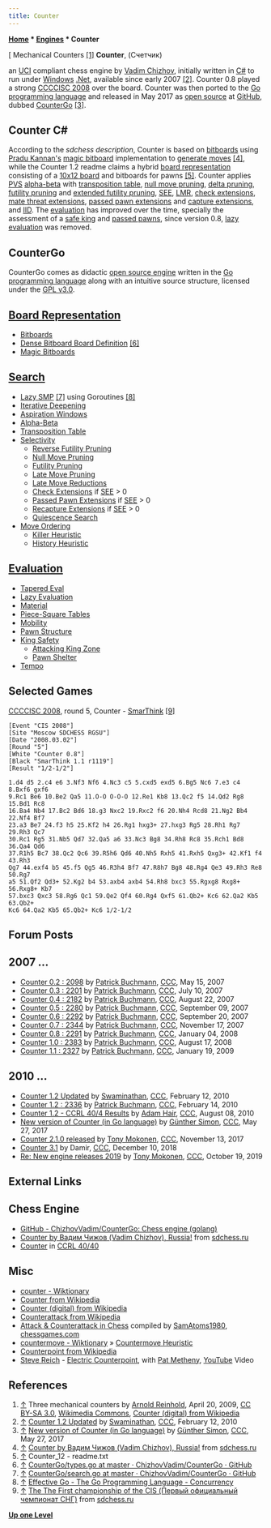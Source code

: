 ```yaml
---
title: Counter
---
```

**[Home](Home "Home") * [Engines](Engines "Engines") * Counter**

\[ Mechanical Counters <a id="cite-note-1" href="#cite-ref-1">[1]</a>
**Counter**, (Счетчик)

an [UCI](UCI "UCI") compliant chess engine by [Vadim Chizhov](index.php?title=Vadim_Chizhov&action=edit&redlink=1 "Vadim Chizhov (page does not exist)"), initially written in [C#](C_sharp "C sharp") to run under [Windows](Windows "Windows") [.Net](https://en.wikipedia.org/wiki/.NET_Framework), available since early 2007 <a id="cite-note-2" href="#cite-ref-2">[2]</a>.
Counter 0.8 played a strong [CCCCISC 2008](CCCCISC_2008 "CCCCISC 2008") over the board. Counter was then ported to the [Go programming language](</Go_(Programming_Language)> "Go (Programming Language)") and released in May 2017 as [open source](Category:Open_Source "Category:Open Source") at [GitHub](https://en.wikipedia.org/wiki/GitHub), dubbed [CounterGo](#countergo) <a id="cite-note-3" href="#cite-ref-3">[3]</a>.

## Counter C\#

According to the *sdchess description*, Counter is based on [bitboards](Bitboards "Bitboards") using [Pradu Kannan's](Pradu_Kannan "Pradu Kannan") [magic bitboard](Magic_Bitboards "Magic Bitboards") implementation to [generate moves](Move_Generation "Move Generation") <a id="cite-note-4" href="#cite-ref-4">[4]</a>,
while the Counter 1.2 readme claims a hybrid [board representation](Board_Representation "Board Representation") consisting of a [10x12 board](10x12_Board "10x12 Board") and bitboards for pawns <a id="cite-note-5" href="#cite-ref-5">[5]</a>.
Counter applies [PVS](Principal_Variation_Search "Principal Variation Search") [alpha-beta](Alpha-Beta "Alpha-Beta") with [transposition table](Transposition_Table "Transposition Table"), [null move pruning](Null_Move_Pruning "Null Move Pruning"), [delta pruning](Delta_Pruning "Delta Pruning"), [futility pruning](Futility_Pruning "Futility Pruning") and [extended futility pruning](Futility_Pruning#Extendedfutilitypruning "Futility Pruning"),
[SEE](Static_Exchange_Evaluation "Static Exchange Evaluation"), [LMR](Late_Move_Reductions "Late Move Reductions"), [check extensions](Check_Extensions "Check Extensions"), [mate threat extensions](Mate_Threat_Extensions "Mate Threat Extensions"), [passed pawn extensions](Passed_Pawn_Extensions "Passed Pawn Extensions") and [capture extensions](Capture_Extensions "Capture Extensions"), and [IID](Internal_Iterative_Deepening "Internal Iterative Deepening").
The [evaluation](Evaluation "Evaluation") has improved over the time, specially the assessment of a [safe king](King_Safety "King Safety") and [passed pawns](Passed_Pawn "Passed Pawn"), since version 0.8, [lazy evaluation](Lazy_Evaluation "Lazy Evaluation") was removed.

## CounterGo

CounterGo comes as didactic [open source engine](Category:Open_Source "Category:Open Source") written in the [Go programming language](</Go_(Programming_Language)> "Go (Programming Language)")
along with an intuitive source structure, licensed under the [GPL v3.0](Free_Software_Foundation#GPL "Free Software Foundation").

## [Board Representation](Board_Representation "Board Representation")

- [Bitboards](Bitboards "Bitboards")
- [Dense Bitboard Board Definition](Bitboard_Board-Definition#SixTwo "Bitboard Board-Definition") <a id="cite-note-6" href="#cite-ref-6">[6]</a>
- [Magic Bitboards](Magic_Bitboards "Magic Bitboards")

## [Search](Search "Search")

- [Lazy SMP](Lazy_SMP "Lazy SMP") <a id="cite-note-7" href="#cite-ref-7">[7]</a> using Goroutines <a id="cite-note-8" href="#cite-ref-8">[8]</a>
- [Iterative Deepening](Iterative_Deepening "Iterative Deepening")
- [Aspiration Windows](Aspiration_Windows "Aspiration Windows")
- [Alpha-Beta](Alpha-Beta "Alpha-Beta")
- [Transposition Table](Transposition_Table "Transposition Table")
- [Selectivity](Selectivity "Selectivity")
  - [Reverse Futility Pruning](Reverse_Futility_Pruning "Reverse Futility Pruning")
  - [Null Move Pruning](Null_Move_Pruning "Null Move Pruning")
  - [Futility Pruning](Futility_Pruning "Futility Pruning")
  - [Late Move Pruning](Futility_Pruning#MoveCountBasedPruning "Futility Pruning")
  - [Late Move Reductions](Late_Move_Reductions "Late Move Reductions")
  - [Check Extensions](Check_Extensions "Check Extensions") if [SEE](Static_Exchange_Evaluation "Static Exchange Evaluation") > 0
  - [Passed Pawn Extensions](Passed_Pawn_Extensions "Passed Pawn Extensions") if [SEE](Static_Exchange_Evaluation "Static Exchange Evaluation") > 0
  - [Recapture Extensions](Recapture_Extensions "Recapture Extensions") if [SEE](Static_Exchange_Evaluation "Static Exchange Evaluation") > 0
  - [Quiescence Search](Quiescence_Search "Quiescence Search")
- [Move Ordering](Move_Ordering "Move Ordering")
  - [Killer Heuristic](Killer_Heuristic "Killer Heuristic")
  - [History Heuristic](History_Heuristic "History Heuristic")

## [Evaluation](Evaluation "Evaluation")

- [Tapered Eval](Tapered_Eval "Tapered Eval")
- [Lazy Evaluation](Lazy_Evaluation "Lazy Evaluation")
- [Material](Material "Material")
- [Piece-Square Tables](Piece-Square_Tables "Piece-Square Tables")
- [Mobility](Mobility "Mobility")
- [Pawn Structure](Pawn_Structure "Pawn Structure")
- [King Safety](King_Safety "King Safety")
  - [Attacking King Zone](King_Safety#Attacking "King Safety")
  - [Pawn Shelter](King_Safety#PawnShield "King Safety")
- [Tempo](Tempo "Tempo")

## Selected Games

[CCCCISC 2008](CCCCISC_2008 "CCCCISC 2008"), round 5, Counter - [SmarThink](SmarThink "SmarThink") <a id="cite-note-9" href="#cite-ref-9">[9]</a>

```
[Event "CIS 2008"]
[Site "Moscow SDCHESS RGSU"]
[Date "2008.03.02"]
[Round "5"]
[White "Counter 0.8"]
[Black "SmarThink 1.1 r1119"]
[Result "1/2-1/2"]

1.d4 d5 2.c4 e6 3.Nf3 Nf6 4.Nc3 c5 5.cxd5 exd5 6.Bg5 Nc6 7.e3 c4 8.Bxf6 gxf6 
9.Rc1 Be6 10.Be2 Qa5 11.O-O O-O-O 12.Re1 Kb8 13.Qc2 f5 14.Qd2 Rg8 15.Bd1 Rc8 
16.Ba4 Nb4 17.Bc2 Bd6 18.g3 Nxc2 19.Rxc2 f6 20.Nh4 Rcd8 21.Ng2 Bb4 22.Nf4 Bf7 
23.a3 Be7 24.f3 h5 25.Kf2 h4 26.Rg1 hxg3+ 27.hxg3 Rg5 28.Rh1 Rg7 29.Rh3 Qc7 
30.Rc1 Rg5 31.Nb5 Qd7 32.Qa5 a6 33.Nc3 Bg8 34.Rh8 Rc8 35.Rch1 Bd8 36.Qa4 Qd6 
37.R1h5 Bc7 38.Qc2 Qc6 39.R5h6 Qd6 40.Nh5 Rxh5 41.Rxh5 Qxg3+ 42.Kf1 f4 43.Rh3 
Qg7 44.exf4 b5 45.f5 Qg5 46.R3h4 Bf7 47.R8h7 Bg8 48.Rg4 Qe3 49.Rh3 Re8 50.Rg7 
a5 51.Qf2 Qd3+ 52.Kg2 b4 53.axb4 axb4 54.Rh8 bxc3 55.Rgxg8 Rxg8+ 56.Rxg8+ Kb7 
57.bxc3 Qxc3 58.Rg6 Qc1 59.Qe2 Qf4 60.Rg4 Qxf5 61.Qb2+ Kc6 62.Qa2 Kb5 63.Qb2+ 
Kc6 64.Qa2 Kb5 65.Qb2+ Kc6 1/2-1/2

```

## Forum Posts

## 2007 ...

- [Counter 0.2 : 2098](http://www.talkchess.com/forum/viewtopic.php?t=13788) by [Patrick Buchmann](Patrick_Buchmann "Patrick Buchmann"), [CCC](CCC "CCC"), May 15, 2007
- [Counter 0.3 : 2201](http://www.talkchess.com/forum/viewtopic.php?t=14991) by [Patrick Buchmann](Patrick_Buchmann "Patrick Buchmann"), [CCC](CCC "CCC"), July 10, 2007
- [Counter 0.4 : 2182](http://www.talkchess.com/forum/viewtopic.php?t=15966) by [Patrick Buchmann](Patrick_Buchmann "Patrick Buchmann"), [CCC](CCC "CCC"), August 22, 2007
- [Counter 0.5 : 2280](http://www.talkchess.com/forum/viewtopic.php?t=16367) by [Patrick Buchmann](Patrick_Buchmann "Patrick Buchmann"), [CCC](CCC "CCC"), September 09, 2007
- [Counter 0.6 : 2292](http://www.talkchess.com/forum/viewtopic.php?t=16573) by [Patrick Buchmann](Patrick_Buchmann "Patrick Buchmann"), [CCC](CCC "CCC"), September 20, 2007
- [Counter 0.7 : 2344](http://www.talkchess.com/forum/viewtopic.php?t=17916) by [Patrick Buchmann](Patrick_Buchmann "Patrick Buchmann"), [CCC](CCC "CCC"), November 17, 2007
- [Counter 0.8 : 2291](http://www.talkchess.com/forum/viewtopic.php?t=18741) by [Patrick Buchmann](Patrick_Buchmann "Patrick Buchmann"), [CCC](CCC "CCC"), January 04, 2008
- [Counter 1.0 : 2383](http://www.talkchess.com/forum/viewtopic.php?t=23071) by [Patrick Buchmann](Patrick_Buchmann "Patrick Buchmann"), [CCC](CCC "CCC"), August 17, 2008
- [Counter 1.1 : 2327](http://www.talkchess.com/forum/viewtopic.php?t=26110) by [Patrick Buchmann](Patrick_Buchmann "Patrick Buchmann"), [CCC](CCC "CCC"), January 19, 2009

## 2010 ...

- [Counter 1.2 Updated](http://www.talkchess.com/forum/viewtopic.php?t=32564) by [Swaminathan](Swaminathan_Natarajan "Swaminathan Natarajan"), [CCC](CCC "CCC"), February 12, 2010
- [Counter 1.2 : 2336](http://www.talkchess.com/forum/viewtopic.php?t=32613) by [Patrick Buchmann](Patrick_Buchmann "Patrick Buchmann"), [CCC](CCC "CCC"), February 14, 2010
- [Counter 1.2 - CCRL 40/4 Results](http://www.talkchess.com/forum/viewtopic.php?t=35733) by [Adam Hair](Adam_Hair "Adam Hair"), [CCC](CCC "CCC"), August 08, 2010
- [New version of Counter (in Go language)](http://www.talkchess.com/forum/viewtopic.php?t=64099) by [Günther Simon](G%C3%BCnther_Simon "Günther Simon"), [CCC](CCC "CCC"), May 27, 2017
- [Counter 2.1.0 released](http://www.talkchess.com/forum/viewtopic.php?t=65717) by [Tony Mokonen](index.php?title=Tony_Mokonen&action=edit&redlink=1 "Tony Mokonen (page does not exist)"), [CCC](CCC "CCC"), November 13, 2017
- [Counter 3.1](http://www.talkchess.com/forum3/viewtopic.php?f=2&t=69221) by Damir, [CCC](CCC "CCC"), December 10, 2018
- [Re: New engine releases 2019](http://www.talkchess.com/forum3/viewtopic.php?f=2&t=69754&start=374) by [Tony Mokonen](index.php?title=Tony_Mokonen&action=edit&redlink=1 "Tony Mokonen (page does not exist)"), [CCC](CCC "CCC"), October 19, 2019

## External Links

## Chess Engine

- [GitHub - ChizhovVadim/CounterGo: Chess engine (golang)](https://github.com/ChizhovVadim/CounterGo)
- [Counter by Вадим Чижов (Vadim Chizhov), Russia!](http://www.sdchess.ru/Counter.htm) from [sdchess.ru](http://www.sdchess.ru/)
- [Counter](http://www.computerchess.org.uk/ccrl/4040/cgi/compare_engines.cgi?family=Counter&print=Rating+list&print=Results+table&print=LOS+table&print=Ponder+hit+table&print=Eval+difference+table&print=Comopp+gamenum+table&print=Overlap+table&print=Score+with+common+opponents) in [CCRL 40/40](CCRL "CCRL")

## Misc

- [counter - Wiktionary](https://en.wiktionary.org/wiki/counter)
- [Counter from Wikipedia](https://en.wikipedia.org/wiki/Counter)
- [Counter (digital) from Wikipedia](<https://en.wikipedia.org/wiki/Counter_(digital)>)
- [Counterattack from Wikipedia](https://en.wikipedia.org/wiki/Counterattack)
- [Attack & Counterattack in Chess](https://www.chessgames.com/perl/chesscollection?cid=1018347) compiled by [SamAtoms1980](http://www.chessgames.com/perl/chessuser?username=SamAtoms1980), [chessgames.com](http://www.chessgames.com/index.html)
- [countermove - Wiktionary](https://en.wiktionary.org/wiki/countermove) » [Countermove Heuristic](Countermove_Heuristic "Countermove Heuristic")
- [Counterpoint from Wikipedia](https://en.wikipedia.org/wiki/Counterpoint)
- [Steve Reich](https://en.wikipedia.org/wiki/Steve_Reich) - [Electric Counterpoint](https://en.wikipedia.org/wiki/Electric_Counterpoint), with [Pat Metheny](Category:Pat_Metheny "Category:Pat Metheny"), [YouTube](https://en.wikipedia.org/wiki/YouTube) Video

## References

1. <a id="cite-ref-1" href="#cite-note-1">↑</a> Three mechanical counters by [Arnold Reinhold](https://commons.wikimedia.org/wiki/User:ArnoldReinhold), April 20, 2009, [CC BY-SA 3.0](https://creativecommons.org/licenses/by-sa/3.0/deed.en), [Wikimedia Commons](https://en.wikipedia.org/wiki/Wikimedia_Commons), [Counter (digital) from Wikipedia](<https://en.wikipedia.org/wiki/Counter_(digital)>)
1. <a id="cite-ref-2" href="#cite-note-2">↑</a> [Counter 1.2 Updated](http://www.talkchess.com/forum/viewtopic.php?t=32564) by [Swaminathan](Swaminathan_Natarajan "Swaminathan Natarajan"), [CCC](CCC "CCC"), February 12, 2010
1. <a id="cite-ref-3" href="#cite-note-3">↑</a> [New version of Counter (in Go language)](http://www.talkchess.com/forum/viewtopic.php?t=64099) by [Günther Simon](G%C3%BCnther_Simon "Günther Simon"), [CCC](CCC "CCC"), May 27, 2017
1. <a id="cite-ref-4" href="#cite-note-4">↑</a> [Counter by Вадим Чижов (Vadim Chizhov), Russia!](http://www.sdchess.ru/Counter.htm) from [sdchess.ru](http://www.sdchess.ru/)
1. <a id="cite-ref-5" href="#cite-note-5">↑</a> Counter_12 - readme.txt
1. <a id="cite-ref-6" href="#cite-note-6">↑</a> [CounterGo/types.go at master · ChizhovVadim/CounterGo · GitHub](https://github.com/ChizhovVadim/CounterGo/blob/master/common/types.go)
1. <a id="cite-ref-7" href="#cite-note-7">↑</a> [CounterGo/search.go at master · ChizhovVadim/CounterGo · GitHub](https://github.com/ChizhovVadim/CounterGo/blob/master/engine/search.go)
1. <a id="cite-ref-8" href="#cite-note-8">↑</a> [Effective Go - The Go Programming Language - Concurrency](https://golang.org/doc/effective_go.html#concurrency)
1. <a id="cite-ref-9" href="#cite-note-9">↑</a> [The The First championship of the CIS (Первый официальный чемпионат СНГ)](http://www.sdchess.ru/Tournaments/Cis_official_1.htm) from [sdchess.ru](http://www.sdchess.ru/)

**[Up one Level](Engines "Engines")**

